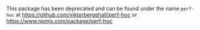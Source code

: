 This package has been deprecated and can be found under the name `perf-hoc` at https://github.com/viktorbergehall/perf-hoc or https://www.npmjs.com/package/perf-hoc
